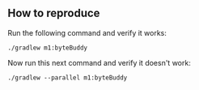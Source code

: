 ## How to reproduce

Run the following command and verify it works:
```shell
./gradlew m1:byteBuddy
```

Now run this next command and verify it doesn't work:
```shell
./gradlew --parallel m1:byteBuddy
```
